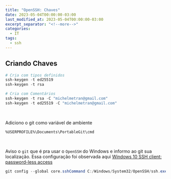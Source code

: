 ```yaml
---
title: "OpenSSH: Chaves"
date: 2023-05-04T00:00:00-03:00
last_modified_at: 2023-05-04T00:00:00-03:00
excerpt_separator: "<!--more-->"
categories:
  - IT
tags:
  - ssh
---
```






## Criando Chaves

```powershell
# Cria com tipos definidos
ssh-keygen -t ed25519
ssh-keygen -t rsa

# Cria com Comentários
ssh-keygen -t rsa -C "michelmetran@gmail.com"
ssh-keygen -t ed25519 -C "michelmetran@gmail.com"
```

<br>

Adiciono o git como variável de ambiente

```
%USERPROFILE%\Documents\PortableGit\cmd
```

<br>

Aviso o `git` que é pra usar o `OpenSSH` do Windows e informo ao git sua localização. Essa configuração foi observada aqui [Windows 10 SSH client: password-less access](https://superuser.com/questions/1433917/windows-10-ssh-client-password-less-access)

```powershell
git config --global core.sshCommand C:/Windows/System32/OpenSSH/ssh.exe
```
